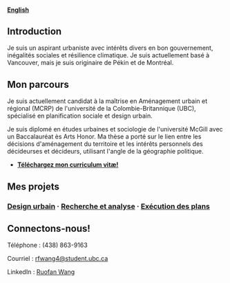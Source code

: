 #### [English](https://rfwang4.github.io/)

## Introduction

Je suis un aspirant urbaniste avec intérêts divers en bon gouvernement, inégalités sociales et résilience climatique. Je suis actuellement basé à Vancouver, mais je suis originaire de Pékin et de Montréal.

## Mon parcours

Je suis actuellement candidat à la maîtrise en Aménagement urbain et régional (MCRP) de l'université de la Colombie-Britannique (UBC), spécialisé en planification sociale et design urbain.

Je suis diplomé en études urbaines et sociologie de l'université McGill avec un Baccalauréat ès Arts Honor. Ma thèse a porté sur le lien entre les décisions d'aménagement du territoire et les intérêts personnels des décideurses et décideurs, utilisant l'angle de la géographie politique. 

* [**Téléchargez mon curriculum vitæ!**](https://github.com/rfwang4/rfwang4.github.io/raw/main/documents/Curriculum%20Vitae.pdf)

## Mes projets

### [Design urbain](/urban-design) · [Recherche et analyse](/research) · [Exécution des plans](/indicators)

## Connectons-nous!

Téléphone : (438) 863-9163

Courriel : [rfwang4@student.ubc.ca](mailto:rfwang4@student.ubc.ca)

LinkedIn : [Ruofan Wang](https://www.linkedin.com/in/ruofan-wang-9a9b66175)
